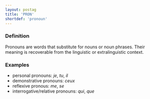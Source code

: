 ```yaml
---
layout: postag
title: 'PRON'
shortdef: 'pronoun'
---
```


### Definition

Pronouns are words that substitute for nouns or noun phrases. Their meaning is recoverable from the linguistic or extralinguistic context.

### Examples
- personal pronouns: _je_, _tu_, _il_
- demonstrative pronouns: _ceux_
- reflexive pronous: _me_, _se_
- interrogative/relative pronouns: _qui_, _que_

